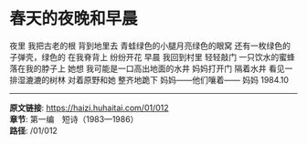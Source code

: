 # 春天的夜晚和早晨

夜里
我把古老的根
背到地里去
青蛙绿色的小腿月亮绿色的眼窝
还有一枚绿色的子弹壳，绿色的
在我脊背上
纷纷开花
早晨
我回到村里
轻轻敲门
一只饮水的蜜蜂
落在我的脖子上
她想
我可能是一口高出地面的水井
妈妈打开门
隔着水井
看见一排湿漉漉的树林
对着原野和她
整齐地跪下
妈妈——他们嚷着——
妈妈
1984.10

---

**原文链接**: https://haizi.huhaitai.com/01/012  
**章节**: 第一编　短诗（1983—1986）  
**路径**: /01/012
